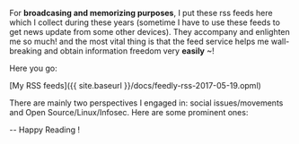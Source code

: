 ---
---

For **broadcasing and memorizing purposes**, I put these rss feeds here which I collect during these years (sometime I have to use these feeds to get news update from some other devices). They accompany and enlighten me so much! 
and the most vital thing is that the feed service helps me wall-breaking and obtain information freedom very **easily** ~!

Here you go:

[My RSS feeds]({{ site.baseurl }}/docs/feedly-rss-2017-05-19.opml)

There are mainly two perspectives I engaged in: social issues/movements and Open Source/Linux/Infosec. Here are some prominent ones:

<outline text="0 MUST READ" title="0 MUST READ">
            <outline type="rss" text="Solidot" title="Solidot" xmlUrl="http://www.solidot.org/index.rss" htmlUrl="http://www.solidot.org"/>
            <outline type="rss" text="Deeplinks" title="Deeplinks" xmlUrl="http://www.eff.org/rss/updates.xml" htmlUrl="https://www.eff.org/rss/updates.xml"/>
            <outline type="rss" text="中国数字时代" title="中国数字时代" xmlUrl="http://feeds.feedburner.com/chinadigitaltimes/IyPt" htmlUrl="http://chinadigitaltimes.net/chinese"/>
            <outline type="rss" text="FSF News" title="FSF News" xmlUrl="http://static.fsf.org/fsforg/rss/news.xml" htmlUrl="http://www.fsf.org/news/aggregator"/>
            <outline type="rss" text="EFF Press Releases" title="EFF Press Releases" xmlUrl="https://www.eff.org/rss/pressrelease" htmlUrl="https://www.eff.org/rss/pressrelease"/>
        </outline>

<outline text="3 Linux + Security" title="3 Linux + Security">
            <outline type="rss" text="Blackarch blog" title="Blackarch blog" xmlUrl="https://blackarch.org/rss.xml" htmlUrl="https://blackarch.org"/>
            <outline type="rss" text="Red Hat Security Blog Blog Posts" title="Red Hat Security Blog Blog Posts" xmlUrl="http://securityblog.redhat.com/feed/" htmlUrl="https://access.redhat.com/blogs/766093/posts"/>
            <outline type="rss" text="BreakWa11" title="BreakWa11" xmlUrl="http://breakwa11.blogspot.com/feeds/posts/default" htmlUrl="http://breakwa11.blogspot.com/"/>
            <outline type="rss" text="BackBox Linux blogs" title="BackBox Linux blogs" xmlUrl="http://www.backbox.org/blog/feed" htmlUrl="https://backbox.org/portal/blog"/>
            <outline type="rss" text="Debian Security" title="Debian Security" xmlUrl="http://www.debian.org/security/dsa" htmlUrl="http://security.debian.org/"/>
            <outline type="rss" text="The Tor Blog blogs" title="The Tor Blog blogs" xmlUrl="https://blog.torproject.org/blog/feed" htmlUrl="https://blog.torproject.org/blog"/>
            <outline type="rss" text="Gentoo Linux Security Advisories" title="Gentoo Linux Security Advisories" xmlUrl="https://security.gentoo.org/glsa/feed.rss" htmlUrl="https://security.gentoo.org/glsa"/>
            <outline type="rss" text="Fedora security Planet" title="Fedora security Planet" xmlUrl="http://fedoraplanet.org/security/rss20.xml" htmlUrl="http://fedoraplanet.org/security/"/>
            <outline type="rss" text="Tox Blog" title="Tox Blog" xmlUrl="https://blog.tox.chat/feed/" htmlUrl="https://blog.tox.chat"/>
            <outline type="rss" text="GFW BLOG（功夫网与翻墙）" title="GFW BLOG（功夫网与翻墙）" xmlUrl="http://www.chinagfw.org/feeds/posts/default" htmlUrl="http://www.chinagfw.org/"/>
            <outline type="rss" text="Alien's Slackware packages" title="Alien's Slackware packages" xmlUrl="http://www.slackware.com/~alien/slackbuilds/ChangeLog.rss" htmlUrl="http://www.slackware.com/~alien/"/>
            <outline type="rss" text="Offensive Security Blog V2.0" title="Offensive Security Blog V2.0" xmlUrl="http://r00tsec.blogspot.com/feeds/posts/default" htmlUrl="http://www.r00tsec.com/"/>
            <outline type="rss" text="Tails - News" title="Tails - News" xmlUrl="https://tails.boum.org/news/index.en.rss" htmlUrl="https://tails.boum.org/news/index.en.html"/>
            <outline type="rss" text="Tails - torrents/rss" title="Tails - torrents/rss" xmlUrl="https://tails.boum.org/torrents/rss/index.rss" htmlUrl="https://tails.boum.org/torrents/rss/"/>
            <outline type="rss" text="Trisquel GNU/Linux" title="Trisquel GNU/Linux" xmlUrl="http://trisquel.info/en/node/feed" htmlUrl="https://trisquel.info"/>
            <outline type="rss" text="Kali Linux" title="Kali Linux" xmlUrl="http://www.kali.org/feed/" htmlUrl="https://www.kali.org"/>
            <outline type="rss" text="Arch Linux: Recent news updates" title="Arch Linux: Recent news updates" xmlUrl="http://www.archlinux.org/feeds/news/" htmlUrl="https://www.archlinux.org/news/"/>
            <outline type="rss" text="Whonix" title="Whonix" xmlUrl="https://www.whonix.org/blog/feed" htmlUrl="https://www.whonix.org/blog"/>
            <outline type="rss" text="二翔子的博客" title="二翔子的博客" xmlUrl="http://2xiangzi.blogspot.com/feeds/posts/default?alt=rss" htmlUrl="http://2xiangzi.blogspot.com/"/>
            <outline type="rss" text="Security" title="Security" xmlUrl="https://tails.boum.org/security/index.en.atom" htmlUrl="https://tails.boum.org/security/index.en.html"/>
            <outline type="rss" text="翻牆網 ATGFW.ORG" title="翻牆網 ATGFW.ORG" xmlUrl="http://www.atgfw.org/feeds/posts/default" htmlUrl="http://www.atgfw.org/"/>
            <outline type="rss" text="Alpine Linux News" title="Alpine Linux News" xmlUrl="http://alpinelinux.org/atom.xml"/>
        </outline>

-- Happy Reading !
